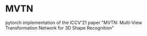 # MVTN
pytorch implementation of the ICCV'21 paper "MVTN: Multi-View Transformation Network for 3D Shape Recognition"
